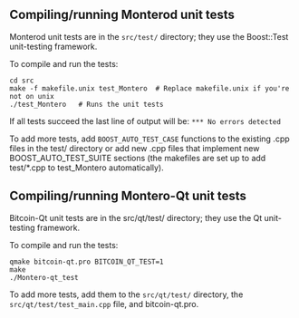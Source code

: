 Compiling/running Monterod unit tests
------------------------------------

Monterod unit tests are in the `src/test/` directory; they
use the Boost::Test unit-testing framework.

To compile and run the tests:

	cd src
	make -f makefile.unix test_Montero  # Replace makefile.unix if you're not on unix
	./test_Montero   # Runs the unit tests

If all tests succeed the last line of output will be:
`*** No errors detected`

To add more tests, add `BOOST_AUTO_TEST_CASE` functions to the existing
.cpp files in the test/ directory or add new .cpp files that
implement new BOOST_AUTO_TEST_SUITE sections (the makefiles are
set up to add test/*.cpp to test_Montero automatically).


Compiling/running Montero-Qt unit tests
---------------------------------------

Bitcoin-Qt unit tests are in the src/qt/test/ directory; they
use the Qt unit-testing framework.

To compile and run the tests:

	qmake bitcoin-qt.pro BITCOIN_QT_TEST=1
	make
	./Montero-qt_test

To add more tests, add them to the `src/qt/test/` directory,
the `src/qt/test/test_main.cpp` file, and bitcoin-qt.pro.

